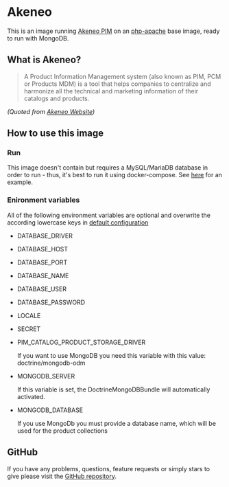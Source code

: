 # Akeneo

This is an image running [Akeneo PIM](https://www.akeneo.com/) on an [php-apache](https://hub.docker.com/_/php/) base image, ready to run with MongoDB.

## What is Akeneo?

> A Product Information Management system (also known as PIM, PCM or Products MDM) is a tool that helps companies to centralize and harmonize all the technical and marketing information of their catalogs and products.

*(Quoted from [Akeneo Website](https://www.akeneo.com/))*

## How to use this image

### Run

This image doesn't contain but requires a MySQL/MariaDB database in order to run - thus, it's best to run it using docker-compose. See [here](https://github.com/netresearch/docker-akeneo/blob/master/docker-compose.yml) for an example.

### Enironment variables

All of the following environment variables are optional and overwrite the according lowercase keys in [default configuration](https://github.com/akeneo/pim-community-dev/blob/master/app/config/parameters.yml.dist)

- DATABASE_DRIVER
- DATABASE_HOST
- DATABASE_PORT
- DATABASE_NAME
- DATABASE_USER
- DATABASE_PASSWORD
- LOCALE
- SECRET
- PIM_CATALOG_PRODUCT_STORAGE_DRIVER

  If you want to use MongoDB you need this variable with this value: doctrine/mongodb-odm

- MONGODB_SERVER
    
  If this variable is set, the DoctrineMongoDBBundle will automatically activated.
     
- MONGODB_DATABASE

  If you use MongoDb you must provide a database name, which will be used for the product collections



## GitHub

If you have any problems, questions, feature requests or simply stars to give please visit the [GitHub repository](https://github.com/netresearch/docker-akeneo).
